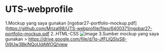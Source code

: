 # UTS-webprofile

1.Mockup yang saya gunakan [ngobar27-portfolio-mockup.pdf](https://github.com/Mrizal98/UTS-webprofile/files/6400371/ngobar27-portfolio-mockup.pdf
2..HTML-CSS ![image](https://user-images.githubusercontent.com/63729431/116590107-960ae280-a947-11eb-997e-2fe4327069f6.png)
3.Sumber mockup yang saya gunakan > https://drive.google.com/file/d/1q-JfFLIQSIsS8-0i9Uw3BklNQoUdAWOQ/view
